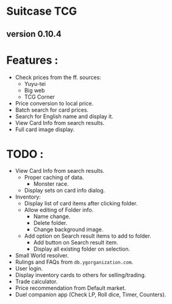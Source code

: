 # Suitcase TCG
## version 0.10.4

# Features :
- Check prices from the ff. sources:
  - Yuyu-tei
  - Big web
  - TCG Corner
- Price conversion to local price.
- Batch search for card prices.
- Search for English name and display it.
- View Card Info from search results.
- Full card image display.

# TODO :
- View Card Info from search results.
  - Proper caching of data.
    - Monster race.
  - Display sets on card info dialog.
- Inventory:
  - Display list of card items after clicking folder.
  - Allow editing of Folder info.
    - Name change.
    - Delete folder.
    - Change background image.
  - Add option on Search result items to add to folder.
    - Add button on Search result item.
    - Display all existing folder on selection.
- Small World resolver.
- Rulings and FAQs from ``db.ygorganization.com``.
- User login.
- Display inventory cards to others for selling/trading.
- Trade calculator.
- Price recommendation from Default market.
- Duel companion app (Check LP, Roll dice, Timer, Counters).
